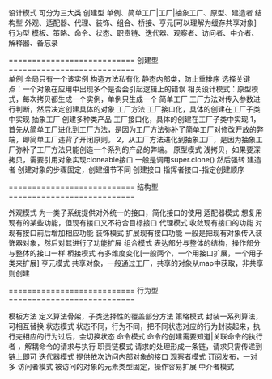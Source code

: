 设计模式
可分为三大类
    创建型
    单例、简单工厂|工厂|抽象工厂、原型、建造者
    结构型
    外观、适配器、代理、装饰、组合、桥接、亨元[可以理解为缓存共享对象]
    行为型
    模板、策略、命令、状态、职责链、迭代器、观察者、访问者、中介者、解释器、备忘录
    
=========================== 创建型 ===========================  
单例
   全局只有一个该实例
   构造方法私有化
   静态内部类，防止重排序
   选择关键点：一个对象在应用中出现多个是否会引起逻辑上的错误
   相关设计模式：原型模式，每次拷贝都生成一个实例，单例只生成一个
简单工厂
    工厂方法对传入参数进行判断，然后决定创建具体的对象
工厂方法
    工厂接口化，具体的创建在工厂子类中实现
抽象工厂
    创建多种类产品
    工厂接口化，具体的创建在工厂子类中实现
    1，首先从简单工厂进化到工厂方法，是因为工厂方法弥补了简单工厂对修改开放的弊端，即简单工厂违背了开闭原则。
    2，从工厂方法进化到抽象工厂，是因为抽象工厂弥补了工厂方法只能创造一个系列的产品的弊端。
原型模式
    浅拷贝，如果要深拷贝，需要引用对象实现cloneable接口
    一般是调用super.clone() 然后强转
建造者
    创建对象的步骤固定，创建细节不同
    创建接口 指挥者接口-指定创建顺序
    
=========================== 结构型 ===========================  

外观模式
    为一类子系统提供对外统一的接口，简化接口的使用
适配器模式
    想复用现有的某些功能，但现有接口又不符合目标接口
代理模式
    收敛现有接口的功能
    对现有接口前后增加相应功能
装饰模式
    扩展现有接口功能
    一般是把现有对象传入装饰器对象，然后对其进行了功能扩展
 组合模式
    表达部分与整体的结构，操作部分与整体的接口一样
 桥接模式
    有多维度变化[一般两个，一个用接口扩展，一个用子类来扩展]
 亨元模式
    共享对象，一般通过工厂，共享的对象从map中获取，非共享则创建
   
=========================== 行为型 =========================== 

模板方法
    定义算法骨架，子类选择性的覆盖部分方法
策略模式
    封装一系列算法，可相互替换
状态模式
    状态不同，行为不同，把不同状态对应的行为封装起来，执行完相应的行为过后，会切换状态
命令模式
    命令的创建需要知道|关联命令的执行者 ，解耦命令的请求与执行
职责链模式
    请求的处理形成一条链，请求只需传递到链上即可
迭代器模式
    提供依次访问内部对象的接口
观察者模式
    订阅发布，一对多
访问者模式
    被访问的对象的元素类型固定，操作容易扩展
中介者模式
    
    